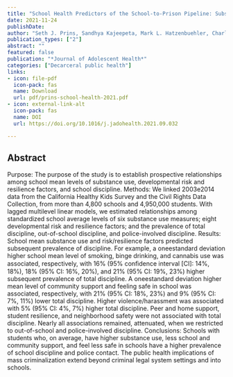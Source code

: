 ```yaml
---
title: "School Health Predictors of the School-to-Prison Pipeline: Substance Use and Developmental Risk and Resilience Factors"
date: 2021-11-24
publishDate: 
author: "Seth J. Prins, Sandhya Kajeepeta, Mark L. Hatzenbuehler, Charles C. Branas, Lisa R. Metsch, Stephen T. Russell"
publication_types: ["2"]
abstract: ""
featured: false
publication: "*Journal of Adolescent Health*"
categories: ["Decarceral public health"]
links:
- icon: file-pdf
  icon-pack: fas
  name: Download
  url: pdf/prins-school-health-2021.pdf
- icon: external-link-alt
  icon-pack: fas
  name: DOI
  url: https://doi.org/10.1016/j.jadohealth.2021.09.032

---
```


## Abstract

Purpose: The purpose of the study is to establish prospective relationships among school mean levels of substance use, developmental risk and resilience factors, and school discipline.
Methods: We linked 2003e2014 data from the California Healthy Kids Survey and the Civil Rights Data Collection, from more than 4,800 schools and 4,950,000 students. With lagged multilevel linear models, we estimated relationships among standardized school average levels of six substance use measures; eight developmental risk and resilience factors; and the prevalence of total discipline, out-of-school discipline, and police-involved discipline.
Results: School mean substance use and risk/resilience factors predicted subsequent prevalence of discipline. For example, a oneestandard deviation higher school mean level of smoking, binge drinking, and cannabis use was associated, respectively, with 16% (95% conﬁdence interval [CI]: 14%, 18%), 18% (95% CI: 16%, 20%), and 21% (95% CI: 19%, 23%) higher subsequent prevalence of total discipline. A oneestandard deviation higher mean level of community support and feeling safe in school was associated, respectively, with 21% (95% CI: 18%, 23%) and 9% (95% CI: 7%, 11%) lower total discipline. Higher violence/harassment was associated with 5% (95% CI: 4%, 7%) higher total discipline. Peer and home support, student resilience, and neighborhood safety were not associated with total discipline. Nearly all associations remained, attenuated, when we restricted to out-of-school and police-involved discipline.
Conclusions: Schools with students who, on average, have higher substance use, less school and community support, and feel less safe in schools have a higher prevalence of school discipline and police contact. The public health implications of mass criminalization extend beyond criminal legal system settings and into schools.